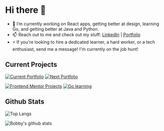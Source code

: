 # Hi there 👋

<!--
**BobbyAD/BobbyAD** is a ✨ _special_ ✨ repository because its `README.md` (this file) appears on your GitHub profile.

Here are some ideas to get you started:

- 🌱 I’m currently learning ...
- 👯 I’m looking to collaborate on ...
- 🤔 I’m looking for help with ...
- 💬 Ask me about ...
- 😄 Pronouns: ...
- ⚡ Fun fact: ...
-->

- 🔭 I’m currently working on React apps, getting better at design, learning Go, and getting better at Java and Python.
- 📫 Reach out to me and check out my stuff: [LinkedIn](https://www.linkedin.com/in/bobbyad/) | [Portfolio](https://bobbyad.dev/)
- ⚡ If you're looking to hire a dedicated learner, a hard worker, or a tech enthusiast, send me a message! I'm currently on the job hunt!

## Current Projects

[![Current Portfolio](https://github-readme-stats.vercel.app/api/pin/?username=BobbyAD&repo=portfolio-gatsby&theme=tokyonight)](https://github.com/BobbyAD/portfolio-gatsby)
[![Next Portfolio](https://github-readme-stats.vercel.app/api/pin/?username=BobbyAD&repo=portfolio_next&theme=tokyonight)](https://github.com/BobbyAD/portfolio_next)

[![Frontend Mentor Projects](https://github-readme-stats.vercel.app/api/pin/?username=BobbyAD&repo=frontend_mentors&theme=tokyonight)](https://github.com/BobbyAD/frontend_mentors)
[![Go learning](https://github-readme-stats.vercel.app/api/pin/?username=BobbyAD&repo=LearningGo&theme=tokyonight)](https://github.com/BobbyAD/LearningGo)

## Github Stats

![Top Langs](https://github-readme-stats.vercel.app/api/top-langs/?username=BobbyAD&theme=tokyonight&layout=compact)

![Bobby's github stats](https://github-readme-stats.vercel.app/api?username=BobbyAD&show_icons=true&theme=tokyonight)
